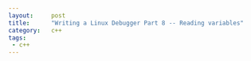 ```yaml
---
layout:     post
title:      "Writing a Linux Debugger Part 8 -- Reading variables"
category:   c++
tags:
 - c++
---
```

